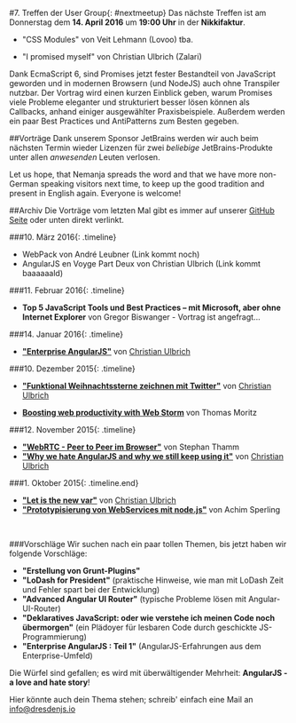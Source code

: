 #7. Treffen der User Group{: #nextmeetup}
Das nächste Treffen ist am Donnerstag dem **14. April 2016** um **19:00 Uhr** in der **Nikkifaktur**.

* "CSS Modules" von Veit Lehmann (Lovoo)
tba.

* "I promised myself" von Christian Ulbrich (Zalari)

Dank EcmaScript 6, sind Promises jetzt fester Bestandteil von JavaScript geworden und in modernen Browsern (und NodeJS) auch ohne Transpiler nutzbar. Der Vortrag wird einen kurzen Einblick geben, warum Promises viele Probleme eleganter und strukturiert besser lösen können als Callbacks, anhand einiger ausgewählter Praxisbeispiele. Außerdem werden ein paar Best Practices und AntiPatterns zum Besten gegeben.

##Vorträge
Dank unserem Sponsor JetBrains werden wir auch beim nächsten Termin wieder Lizenzen für zwei *beliebige* JetBrains-Produkte unter allen *anwesenden* Leuten verlosen. 

Let us hope, that Nemanja spreads the word and that we have more non-German speaking visitors next time, to keep up the good tradition and present in English again. Everyone is welcome!

##Archiv
Die Vorträge vom letzten Mal gibt es immer auf unserer [GitHub Seite](https://github.com/dresdenjs/) oder unten direkt verlinkt.

###10. März 2016{: .timeline}

* WebPack von André Leubner (Link kommt noch)
* AngularJS en Voyge Part Deux von Christian Ulbrich (Link kommt baaaaaald)

###11. Februar 2016{: .timeline}

* **Top 5 JavaScript Tools und Best Practices – mit Microsoft, aber ohne Internet Explorer** von Gregor Biswanger - Vortrag ist angefragt...

###14. Januar 2016{: .timeline}

* **["Enterprise AngularJS"](http://bit.ly/1SrPnCS)** von [Christian Ulbrich](mailto:christian@dresdenjs.io) 

###10. Dezember 2015{: .timeline}

* **["Funktional Weihnachtssterne zeichnen mit Twitter"](https://github.com/dresdenjs/xmas-star-twitterizer)** von [Christian Ulbrich](mailto:christian@dresdenjs.io)

* **[Boosting web productivity with Web Storm](https://github.com/dresdenjs/boosting-productivity-with-webstorm)** von Thomas Moritz

###12. November 2015{: .timeline}

* **["WebRTC - Peer to Peer im Browser"](https://github.com/Innovailable/webrtc-security-talk/tree/no_security)** von Stephan Thamm
* **["Why we hate AngularJS and why we still keep using it"](https://github.com/dresdenjs/dresdenjs.io/raw/gh-pages/assets/presentations/presentation_why_hate.pdf)** von [Christian Ulbrich](mailto:christian@dresdenjs.io)

###1. Oktober 2015{: .timeline.end}

* **["Let is the new var"](https://github.com/dresdenjs/let-is-the-new-var)** von [Christian Ulbrich](mailto:christian@dresdenjs.io)
* **["Prototypisierung von WebServices mit node.js"](https://github.com/dresdenjs/api-mock-using-nodejs)** von Achim Sperling

&#160;

###Vorschläge
Wir suchen nach ein paar tollen Themen, bis jetzt haben wir folgende Vorschläge:

* **"Erstellung von Grunt-Plugins"**
* **"LoDash for President"** (praktische Hinweise, wie man mit LoDash Zeit und Fehler spart bei der Entwicklung)
* **"Advanced Angular UI Router"** (typische Probleme lösen mit Angular-UI-Router)
* **"Deklaratives JavaScript: oder wie verstehe ich meinen Code noch übermorgen"** (ein Plädoyer für lesbaren Code durch geschickte JS-Programmierung)
* **"Enterprise AngularJS : Teil 1"** (AngularJS-Erfahrungen aus dem Enterprise-Umfeld)

Die Würfel sind gefallen; es wird mit überwältigender Mehrheit: **AngularJS - a love and hate story**!

Hier könnte auch dein Thema stehen; schreib' einfach eine Mail an <info@dresdenjs.io>
